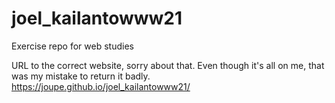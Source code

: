 # joel_kailantowww21
Exercise repo for web studies


URL to the correct website, sorry about that. Even though it's all on me, that was my mistake to return it badly.
https://joupe.github.io/joel_kailantowww21/
